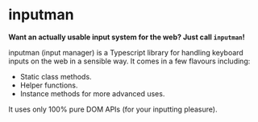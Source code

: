 # inputman

**Want an actually usable input system for the web? Just call `inputman`!**

inputman (input manager) is a Typescript library for handling keyboard inputs on the web in a sensible way. It comes in a few flavours including:
- Static class methods.
- Helper functions.
- Instance methods for more advanced uses.

It uses only 100% pure DOM APIs (for your inputting pleasure).
